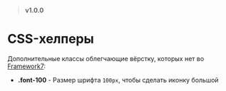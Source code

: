 > **v1.0.0**

# CSS-хелперы
Дополнительные классы облегчающие вёрстку, которых нет во [Framework7](http://framework7.io):
- **.font-100** - Размер шрифта `100px`, чтобы сделать иконку большой